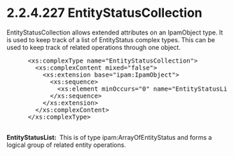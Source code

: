 <html dir="LTR" xmlns:mshelp="http://msdn.microsoft.com/mshelp" xmlns:ddue="http://ddue.schemas.microsoft.com/authoring/2003/5" xmlns:xlink="http://www.w3.org/1999/xlink" xmlns:tool="http://www.microsoft.com/tooltip">
 <body>
 <div id="header">
 <h1 class="heading">2.2.4.227 EntityStatusCollection</h1>
 </div>
 <div id="mainSection">
 <div id="mainBody">
 <div id="allHistory" class="saveHistory"></div>
 <div id="sectionSection0" class="section" name="collapseableSection">
 

<p>EntityStatusCollection allows extended attributes on an
IpamObject type. It is used to keep track of a list of EntityStatus complex
types. This can be used to keep track of related operations through one object.</p>

<dl>
<dd>
<div><pre> &lt;xs:complexType name=&quot;EntityStatusCollection&quot;&gt;
   &lt;xs:complexContent mixed=&quot;false&quot;&gt;
     &lt;xs:extension base=&quot;ipam:IpamObject&quot;&gt;
       &lt;xs:sequence&gt;
         &lt;xs:element minOccurs=&quot;0&quot; name=&quot;EntityStatusList&quot; nillable=&quot;true&quot; type=&quot;ipam:ArrayOfEntityStatus&quot; /&gt;
       &lt;/xs:sequence&gt;
     &lt;/xs:extension&gt;
   &lt;/xs:complexContent&gt;
 &lt;/xs:complexType&gt;
  
</pre></div>
</dd></dl>

<p><b>EntityStatusList: </b> This is of type
ipam:ArrayOfEntityStatus and forms a logical group of related entity
operations.</p>


 </div>
 </div>
 </div>
 </body>
</html>